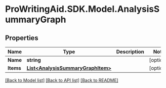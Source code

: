 # ProWritingAid.SDK.Model.AnalysisSummaryGraph
## Properties

Name | Type | Description | Notes
------------ | ------------- | ------------- | -------------
**Name** | **string** |  | [optional] 
**Items** | [**List&lt;AnalysisSummaryGraphItem&gt;**](AnalysisSummaryGraphItem.md) |  | [optional] 

[[Back to Model list]](../README.md#documentation-for-models) [[Back to API list]](../README.md#documentation-for-api-endpoints) [[Back to README]](../README.md)

